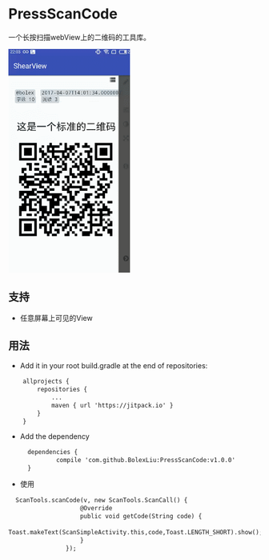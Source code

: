 # PressScanCode
一个长按扫描webView上的二维码的工具库。


![](./tips.gif)

## 支持
- 任意屏幕上可见的View

## 用法

- Add it in your root build.gradle at the end of repositories:
```
	allprojects {
		repositories {
			...
			maven { url 'https://jitpack.io' }
		}
	}
  ```
  
- Add the dependency
  
  ```
  	dependencies {
	        compile 'com.github.BolexLiu:PressScanCode:v1.0.0'
	}
  ```
 - 使用
 ```
   ScanTools.scanCode(v, new ScanTools.ScanCall() {
                     @Override
                     public void getCode(String code) {
                         Toast.makeText(ScanSimpleActivity.this,code,Toast.LENGTH_SHORT).show();
                     }
                 });
 ```

